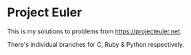 # Project Euler

This is my solutions to problems from https://projecteuler.net.

There's individual branches for C, Ruby & Python respectively.
